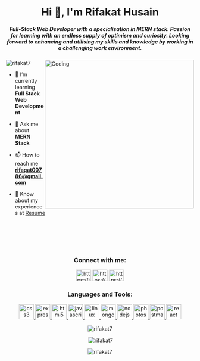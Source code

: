 <h1 align="center">Hi 👋, I'm Rifakat Husain</h1>
<h5 align="center">Full-Stack Web Developer with a specialisation in MERN stack. Passion for learning with an endless supply of optimism and curiosity. Looking forward to enhancing and utilising my skills and knowledge by working in a challenging work environment.</h5>
<img align="right" alt="Coding" width="400" src="https://i.pinimg.com/originals/2a/53/65/2a53651a35816f499270d8275fd5318f.gif">

<p align="left"> <img src="https://komarev.com/ghpvc/?username=rifakat7&label=Profile%20views&color=0e75b6&style=flat" alt="rifakat7" /> </p>


- 🌱 I’m currently learning **Full Stack Web Development**

- 💬 Ask me about **MERN Stack**

- 📫 How to reach me **rifaqat00786@gmail.com**

- 📄 Know about my experiences at [Resume](https://drive.google.com/drive/folders/1-BMwC6J-6ajMGoFfjfBNDyVS6uExi4Ex?usp=sharing)
<br><br><br><br><br><br>
<h3 align="center">Connect with me:</h3>
<p align="center">
<a href="https://twitter.com/rifakathusain77" target="blank"><img src="https://cdn-icons-png.flaticon.com/512/124/124021.png" alt="https://twitter.com/rifakathusain77" height="30" width="40" /></a>
<a href="https://www.linkedin.com/in/rifakat-husain/" target="blank"><img src="https://upload.wikimedia.org/wikipedia/commons/thumb/c/ca/LinkedIn_logo_initials.png/800px-LinkedIn_logo_initials.png" alt="https://www.linkedin.com/in/rifakat-husain/" height="30" width="40" /></a>
<a href="https://www.instagram.com/husain.rifaqat/" target="blank"><img src="https://upload.wikimedia.org/wikipedia/commons/thumb/e/e7/Instagram_logo_2016.svg/2048px-Instagram_logo_2016.svg.png" alt="https://www.instagram.com/husain.rifaqat/" height="30" width="40" /></a>
</p>

<h3 align="center">Languages and Tools:</h3>
<p align="center"><a href="https://www.w3schools.com/css/" target="_blank" rel="noreferrer"> <img src="https://cdn.svgporn.com/logos/css-3.svg" alt="css3" width="40" height="40"/> </a> <a href="https://expressjs.com" target="_blank" rel="noreferrer"> <img src="https://cdn.svgporn.com/logos/express.svg" alt="express" width="40" height="40"/> </a> <a href="https://www.w3.org/html/" target="_blank" rel="noreferrer"> <img  src="https://cdn.svgporn.com/logos/html-5.svg" alt="html5" width="40" height="40"/> </a> <a href="https://developer.mozilla.org/en-US/docs/Web/JavaScript" target="_blank" rel="noreferrer"> <img src="https://cdn.svgporn.com/logos/javascript.svg" alt="javascript" width="40" height="40"/> </a> <a href="https://www.linux.org/" target="_blank" rel="noreferrer"> <img src="https://cdn.svgporn.com/logos/ubuntu.svg" alt="linux" width="40" height="40"/> </a> <a href="https://www.mongodb.com/" target="_blank" rel="noreferrer"> <img src="https://cdn.svgporn.com/logos/mongodb-icon.svg" alt="mongodb" width="40" height="40"/> </a> <a href="https://nodejs.org" target="_blank" rel="noreferrer"> <img src="https://cdn.svgporn.com/logos/nodejs-icon.svg" alt="nodejs" width="40" height="40"/> </a> <a href="https://www.photoshop.com/en" target="_blank" rel="noreferrer"> <img src="https://cdn.svgporn.com/logos/adobe-photoshop.svg" alt="photoshop" width="40" height="40"/> </a> <a href="https://postman.com" target="_blank" rel="noreferrer"> <img src="https://www.vectorlogo.zone/logos/getpostman/getpostman-icon.svg" alt="postman" width="40" height="40"/> </a> <a href="https://reactjs.org/" target="_blank" rel="noreferrer"> <img  src="https://cdn.svgporn.com/logos/react.svg" alt="react" width="40" height="40"/> </a></p>

<p align="center"><img src="https://github-readme-stats.vercel.app/api/top-langs?username=rifakat7&show_icons=true&locale=en&layout=compact"  alt="rifakat7" /></p>

<p align="center">&nbsp;<img  src="https://github-readme-stats.vercel.app/api?username=rifakat7&show_icons=true&locale=en" alt="rifakat7" /></p>

<p align="center"><img  src="https://github-readme-streak-stats.herokuapp.com/?user=rifakat7&" alt="rifakat7" /></p>

